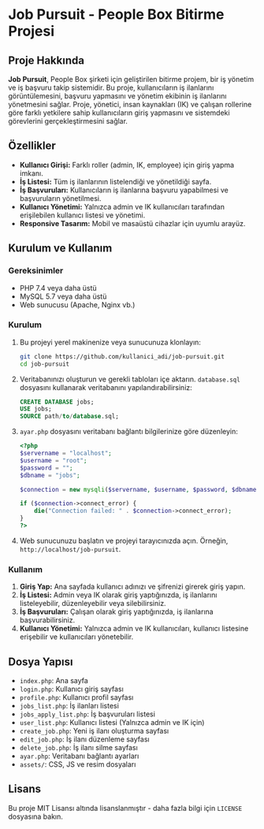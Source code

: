 # Job Pursuit - People Box Bitirme Projesi

## Proje Hakkında

**Job Pursuit**, People Box şirketi için geliştirilen bitirme projem, bir iş yönetim ve iş başvuru takip sistemidir. Bu proje, kullanıcıların iş ilanlarını görüntülemesini, başvuru yapmasını ve yönetim ekibinin iş ilanlarını yönetmesini sağlar. Proje, yönetici, insan kaynakları (IK) ve çalışan rollerine göre farklı yetkilere sahip kullanıcıların giriş yapmasını ve sistemdeki görevlerini gerçekleştirmesini sağlar.

## Özellikler

- **Kullanıcı Girişi:** Farklı roller (admin, IK, employee) için giriş yapma imkanı.
- **İş Listesi:** Tüm iş ilanlarının listelendiği ve yönetildiği sayfa.
- **İş Başvuruları:** Kullanıcıların iş ilanlarına başvuru yapabilmesi ve başvuruların yönetilmesi.
- **Kullanıcı Yönetimi:** Yalnızca admin ve IK kullanıcıları tarafından erişilebilen kullanıcı listesi ve yönetimi.
- **Responsive Tasarım:** Mobil ve masaüstü cihazlar için uyumlu arayüz.

## Kurulum ve Kullanım

### Gereksinimler

- PHP 7.4 veya daha üstü
- MySQL 5.7 veya daha üstü
- Web sunucusu (Apache, Nginx vb.)

### Kurulum

1. Bu projeyi yerel makinenize veya sunucunuza klonlayın:

    ```bash
    git clone https://github.com/kullanici_adi/job-pursuit.git
    cd job-pursuit
    ```

2. Veritabanınızı oluşturun ve gerekli tabloları içe aktarın. `database.sql` dosyasını kullanarak veritabanını yapılandırabilirsiniz:

    ```sql
    CREATE DATABASE jobs;
    USE jobs;
    SOURCE path/to/database.sql;
    ```

3. `ayar.php` dosyasını veritabanı bağlantı bilgilerinize göre düzenleyin:

    ```php
    <?php
    $servername = "localhost";
    $username = "root";
    $password = "";
    $dbname = "jobs";

    $connection = new mysqli($servername, $username, $password, $dbname);

    if ($connection->connect_error) {
        die("Connection failed: " . $connection->connect_error);
    }
    ?>
    ```

4. Web sunucunuzu başlatın ve projeyi tarayıcınızda açın. Örneğin, `http://localhost/job-pursuit`.

### Kullanım

1. **Giriş Yap:** Ana sayfada kullanıcı adınızı ve şifrenizi girerek giriş yapın.
2. **İş Listesi:** Admin veya IK olarak giriş yaptığınızda, iş ilanlarını listeleyebilir, düzenleyebilir veya silebilirsiniz.
3. **İş Başvuruları:** Çalışan olarak giriş yaptığınızda, iş ilanlarına başvurabilirsiniz.
4. **Kullanıcı Yönetimi:** Yalnızca admin ve IK kullanıcıları, kullanıcı listesine erişebilir ve kullanıcıları yönetebilir.

## Dosya Yapısı

- `index.php`: Ana sayfa
- `login.php`: Kullanıcı giriş sayfası
- `profile.php`: Kullanıcı profil sayfası
- `jobs_list.php`: İş ilanları listesi
- `jobs_apply_list.php`: İş başvuruları listesi
- `user_list.php`: Kullanıcı listesi (Yalnızca admin ve IK için)
- `create_job.php`: Yeni iş ilanı oluşturma sayfası
- `edit_job.php`: İş ilanı düzenleme sayfası
- `delete_job.php`: İş ilanı silme sayfası
- `ayar.php`: Veritabanı bağlantı ayarları
- `assets/`: CSS, JS ve resim dosyaları

## Lisans

Bu proje MIT Lisansı altında lisanslanmıştır - daha fazla bilgi için `LICENSE` dosyasına bakın.
